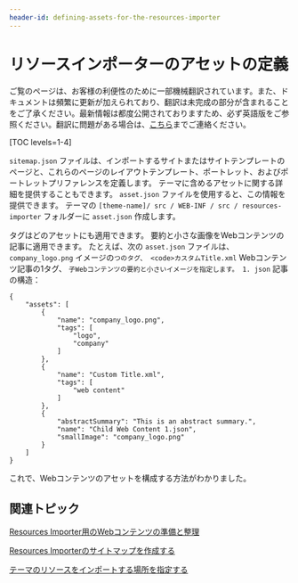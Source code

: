 ```yaml
---
header-id: defining-assets-for-the-resources-importer
---
```


# リソースインポーターのアセットの定義

<p class="alert alert-info"><span class="wysiwyg-color-blue120">ご覧のページは、お客様の利便性のために一部機械翻訳されています。また、ドキュメントは頻繁に更新が加えられており、翻訳は未完成の部分が含まれることをご了承ください。最新情報は都度公開されておりますため、必ず英語版をご参照ください。翻訳に問題がある場合は、<a href="mailto:support-content-jp@liferay.com">こちら</a>までご連絡ください。</span></p>

[TOC levels=1-4]

`sitemap.json` ファイルは、インポートするサイトまたはサイトテンプレートのページと、これらのページのレイアウトテンプレート、ポートレット、およびポートレットプリファレンスを定義します。 テーマに含めるアセットに関する詳細を提供することもできます。 `asset.json` ファイルを使用すると、この情報を提供できます。 テーマの `[theme-name]/ src / WEB-INF / src / resources-importer` フォルダーに `asset.json` 作成します。

タグはどのアセットにも適用できます。 要約と小さな画像をWebコンテンツの記事に適用できます。 たとえば、次の `asset.json` ファイルは、 `company_logo.png` イメージの`つのタグ、 <code>カスタムTitle.xml` Webコンテンツ記事の1タグ、 `子Webコンテンツの要約と小さいイメージを指定します。 1. json` 記事の構造：

    {
        "assets": [
            {
                "name": "company_logo.png",
                "tags": [
                    "logo",
                    "company"
                ]
            },
            {
                "name": "Custom Title.xml",
                "tags": [
                    "web content"
                ]
            },
            {
                "abstractSummary": "This is an abstract summary.",
                "name": "Child Web Content 1.json",
                "smallImage": "company_logo.png"
            }
        ]
    }

これで、Webコンテンツのアセットを構成する方法がわかりました。

## 関連トピック

[Resources Importer用のWebコンテンツの準備と整理](/docs/7-1/tutorials/-/knowledge_base/t/preparing-and-organizing-web-content-for-the-resources-importer)

[Resources Importerのサイトマップを作成する](/docs/7-1/tutorials/-/knowledge_base/t/creating-a-sitemap-for-the-resources-importer)

[テーマのリソースをインポートする場所を指定する](/docs/7-1/tutorials/-/knowledge_base/t/specifying-where-to-import-your-themes-resources)
